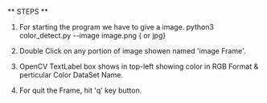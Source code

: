 ** STEPS **

1. For starting the program we have to give a image. 
    python3 color_detect.py --image image.png { or jpg}

2. Double Click on any portion of image showen named 'image Frame'.

3. OpenCV TextLabel box shows in top-left showing color in RGB Format 
   & perticular Color DataSet Name.
   
4. For quit the Frame,  hit 'q' key button.
